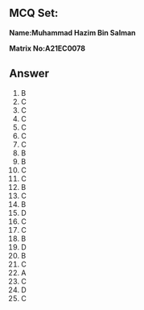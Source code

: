 ## MCQ Set:

**Name:Muhammad Hazim Bin Salman**

**Matrix No:A21EC0078**

## Answer
1. B
2. C
3. C
4. C
5. C
6. C
7. C
8. B
9. B
10. C
11. C
12. B
13. C
14. B
15. D
16. C
17. C
18. B
19. D
20. B
21. C
22. A
23. C
24. D
25. C

